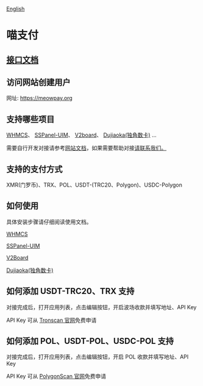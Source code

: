 [English](https://github.com/Meowpay/MeowpayDocs/blob/main/README_EN.md)

# 喵支付

## [接口文档](https://github.com/Meowpay/MeowpayDocs/blob/main/API_CN.md)

## 访问网站创建用户

网址: <a href="https://meowpay.org" target="_blank" >https://meowpay.org</a>

## 支持哪些项目

[WHMCS](https://www.whmcs.com/)、
[SSPanel-UIM](https://github.com/Anankke/SSPanel-Uim)、
[V2board](https://github.com/v2board/v2board)、
[Dujiaoka(独角数卡)](https://github.com/assimon/dujiaoka)
...

需要自行开发对接请参考<a href="https://meowpay.org/docs" target="_blank" >网站文档</a>，如果需要帮助对接<a href="https://t.me/MeowPayChannel" target="_blank">请联系我们。</a>

## 支持的支付方式

XMR(门罗币)、TRX、POL、USDT-(TRC20、Polygon)、USDC-Polygon

## 如何使用

具体安装步骤请仔细阅读使用文档。

[WHMCS](https://github.com/Meowpay/MeowpayDocs/blob/main/docs/WHMCS_CN.md)

[SSPanel-UIM](https://github.com/Meowpay/MeowpayDocs/blob/main/docs/SSPanel-UIM.md)

[V2Board](https://github.com/Meowpay/MeowpayDocs/blob/main/docs/V2Board.md)

[Dujiaoka(独角数卡)](https://github.com/Meowpay/MeowpayDocs/blob/main/docs/Dujiaoka_CN.md)

## 如何添加 USDT-TRC20、TRX 支持

对接完成后，打开应用列表，点击编辑按钮，开启波场收款并填写地址、API Key

API Key 可从 [Tronscan 官网](https://tronscan.org/)免费申请

## 如何添加 POL、USDT-POL、USDC-POL 支持

对接完成后，打开应用列表，点击编辑按钮，开启 POL 收款并填写地址、API Key

API Key 可从 [PolygonScan 官网](https://polygonscan.com/)免费申请
